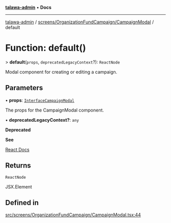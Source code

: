 [**talawa-admin**](../../../../README.md) • **Docs**

***

[talawa-admin](../../../../modules.md) / [screens/OrganizationFundCampaign/CampaignModal](../README.md) / default

# Function: default()

\> **default**(`props`, `deprecatedLegacyContext`?): `ReactNode`

Modal component for creating or editing a campaign.

## Parameters

• **props**: [`InterfaceCampaignModal`](../interfaces/InterfaceCampaignModal.md)

The props for the CampaignModal component.

• **deprecatedLegacyContext?**: `any`

**Deprecated**

**See**

[React Docs](https://legacy.reactjs.org/docs/legacy-context.html#referencing-context-in-lifecycle-methods)

## Returns

`ReactNode`

JSX.Element

## Defined in

[src/screens/OrganizationFundCampaign/CampaignModal.tsx:44](https://github.com/PalisadoesFoundation/talawa-admin/blob/4bef0939e3fab4672bfd3599312195b8557e01a3/src/screens/OrganizationFundCampaign/CampaignModal.tsx#L44)
